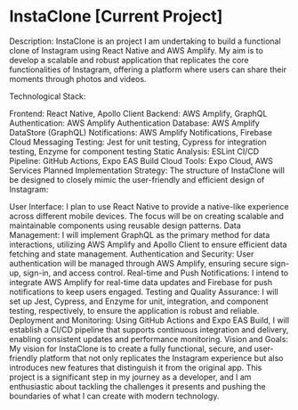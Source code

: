 # InstaClone [Current Project]

Description:
InstaClone is an project I am undertaking to build a functional clone of Instagram using React Native and AWS Amplify. My aim is to develop a scalable and robust application that replicates the core functionalities of Instagram, offering a platform where users can share their moments through photos and videos.

Technological Stack:

Frontend: React Native, Apollo Client
Backend: AWS Amplify, GraphQL
Authentication: AWS Amplify Authentication
Database: AWS Amplify DataStore (GraphQL)
Notifications: AWS Amplify Notifications, Firebase Cloud Messaging
Testing: Jest for unit testing, Cypress for integration testing, Enzyme for component testing
Static Analysis: ESLint
CI/CD Pipeline: GitHub Actions, Expo EAS Build
Cloud Tools: Expo Cloud, AWS Services
Planned Implementation Strategy:
The structure of InstaClone will be designed to closely mimic the user-friendly and efficient design of Instagram:

User Interface: I plan to use React Native to provide a native-like experience across different mobile devices. The focus will be on creating scalable and maintainable components using reusable design patterns.
Data Management: I will implement GraphQL as the primary method for data interactions, utilizing AWS Amplify and Apollo Client to ensure efficient data fetching and state management.
Authentication and Security: User authentication will be managed through AWS Amplify, ensuring secure sign-up, sign-in, and access control.
Real-time and Push Notifications: I intend to integrate AWS Amplify for real-time data updates and Firebase for push notifications to keep users engaged.
Testing and Quality Assurance: I will set up Jest, Cypress, and Enzyme for unit, integration, and component testing, respectively, to ensure the application is robust and reliable.
Deployment and Monitoring: Using GitHub Actions and Expo EAS Build, I will establish a CI/CD pipeline that supports continuous integration and delivery, enabling consistent updates and performance monitoring.
Vision and Goals:
My vision for InstaClone is to create a fully functional, secure, and user-friendly platform that not only replicates the Instagram experience but also introduces new features that distinguish it from the original app. This project is a significant step in my journey as a developer, and I am enthusiastic about tackling the challenges it presents and pushing the boundaries of what I can create with modern technology.
